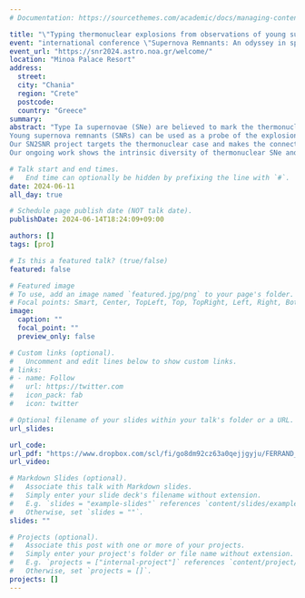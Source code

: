 ```yaml
---
# Documentation: https://sourcethemes.com/academic/docs/managing-content/

title: "\"Typing thermonuclear explosions from observations of young supernova remnants\""
event: "international conference \"Supernova Remnants: An odyssey in space after stellar death III\""
event_url: "https://snr2024.astro.noa.gr/welcome/"
location: "Minoa Palace Resort"
address:
  street:
  city: "Chania"
  region: "Crete"
  postcode:
  country: "Greece"
summary:
abstract: "Type Ia supernovae (SNe) are believed to mark the thermonuclear explosion of a white dwarf (WD). Despite their importance in cosmology, their progenitor system and explosion mechanism are still unclear. Igniting a WD requires some interaction, a major question being whether one WD (single degenerate) or two WDs (double degenerate) are involved. Another theoretical interrogation is whether the exploding WD is close to the Chandrasekhar mass limit, or well below it. <br>
Young supernova remnants (SNRs) can be used as a probe of the explosion physics. In particular a variety of diagnostics are available from X-ray observations of the shocked plasma. Recent progress in the simulation of SNe has shown the importance of turbulence and asymmetries in successful explosions, which prompts us to revisit the subsequent phase, the SNR phase. Can we use the SNR morphology as a probe of the explosion mechanism? <br>
Our SN2SNR project targets the thermonuclear case and makes the connection between the explosion physics and the remnant dynamics. We have run 3D simulations of a SNR starting from the output of state-of-the-art 3D SN simulations. We started with the N100 model, the canonical case of an accreting Chandrasekhar-mass WD that is undergoing a delayed detonation. By analyzing the wavefronts we quantified the imprint of the explosion on the remnant over time. Assuming a uniform ambient medium, we found that the impact of the SN on the SNR may still be visible after hundreds of years. We then performed a first comparative study of variants of this explosion model, in terms of the ignition pattern (N5 vs N100) and the propagation of the flame (deflagration vs detonation), which bear different levels of asymmetry. Lastly we investigated a different kind of model, where a sub-Chandrasekhar mass primary WD explodes via a double detonation while the secondary WD survives and is ejected away. This scenario has been called a \"dynamically-driven double-degenerate double-detonation\" or D^6. Our simulations again reveal specific signatures of the progenitor system and explosion mechanism, in particular a large and long-lasting conical shadow in the ejecta. <br>
Our ongoing work shows the intrinsic diversity of thermonuclear SNe and their remnants, and offers new perspectives for the interpretation of observations of young SNRs."

# Talk start and end times.
#   End time can optionally be hidden by prefixing the line with `#`.
date: 2024-06-11
all_day: true

# Schedule page publish date (NOT talk date).
publishDate: 2024-06-14T18:24:09+09:00

authors: []
tags: [pro]

# Is this a featured talk? (true/false)
featured: false

# Featured image
# To use, add an image named `featured.jpg/png` to your page's folder.
# Focal points: Smart, Center, TopLeft, Top, TopRight, Left, Right, BottomLeft, Bottom, BottomRight.
image:
  caption: ""
  focal_point: ""
  preview_only: false

# Custom links (optional).
#   Uncomment and edit lines below to show custom links.
# links:
# - name: Follow
#   url: https://twitter.com
#   icon_pack: fab
#   icon: twitter

# Optional filename of your slides within your talk's folder or a URL.
url_slides:

url_code:
url_pdf: "https://www.dropbox.com/scl/fi/go8dm92cz63a0qejjgyju/FERRAND_2024-06-11_SNRsOdyssey_SN2SNR.pdf?rlkey=nqmg2h1c7izt1s7hrw50p8fju&dl=0"
url_video:

# Markdown Slides (optional).
#   Associate this talk with Markdown slides.
#   Simply enter your slide deck's filename without extension.
#   E.g. `slides = "example-slides"` references `content/slides/example-slides.md`.
#   Otherwise, set `slides = ""`.
slides: ""

# Projects (optional).
#   Associate this post with one or more of your projects.
#   Simply enter your project's folder or file name without extension.
#   E.g. `projects = ["internal-project"]` references `content/project/deep-learning/index.md`.
#   Otherwise, set `projects = []`.
projects: []
---
```

